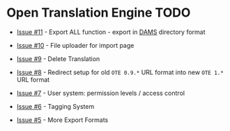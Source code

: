 # Open Translation Engine TODO

* [Issue #11](https://github.com/attogram/ote/issues/11) - Export ALL function - export in [DAMS](https://github.com/attogram/DAMS/) directory format

* [Issue #10](https://github.com/attogram/ote/issues/10) - File uploader for import page

* [Issue #9](https://github.com/attogram/ote/issues/9) - Delete Translation

* [Issue #8](https://github.com/attogram/ote/issues/8) - Redirect setup for old `OTE 0.9.*` URL format into new `OTE 1.*` URL format

* [Issue #7](https://github.com/attogram/ote/issues/7) - User system: permission levels / access control

* [Issue #6](https://github.com/attogram/ote/issues/6) - Tagging System

* [Issue #5](https://github.com/attogram/ote/issues/5) - More Export Formats
